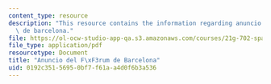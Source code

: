 ```yaml
---
content_type: resource
description: "This resource contains the information regarding anuncio del f\xF3rum\
  \ de barcelona."
file: https://ol-ocw-studio-app-qa.s3.amazonaws.com/courses/21g-702-spanish-ii-spring-2004/0192c35156950bf7f61aa4d0f6b3a536_MIT21G_702S04_35anu.pdf
file_type: application/pdf
resourcetype: Document
title: "Anuncio del F\xF3rum de Barcelona"
uid: 0192c351-5695-0bf7-f61a-a4d0f6b3a536
---
```

